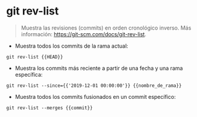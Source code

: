 # git rev-list

> Muestra las revisiones (commits) en orden cronológico inverso.
> Más información: <https://git-scm.com/docs/git-rev-list>.

- Muestra todos los commits de la rama actual:

`git rev-list {{HEAD}}`

- Muestra los commits más reciente a partir de una fecha y una rama específica:

`git rev-list --since={{'2019-12-01 00:00:00'}} {{nombre_de_rama}}`

- Muestra todos los commits fusionados en un commit específico:

`git rev-list --merges {{commit}}`
